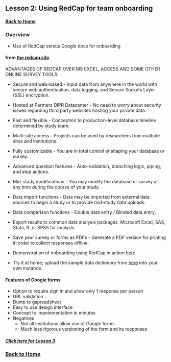 ## Lesson 2: Using RedCap for team onboarding
##### [Back to Home](../index.md)

### Overview

- Use of RedCap versus Google docs for onboarding

#### from [the redcap site](https://rc.partners.org/research-apps-and-services/collect-data)

ADVANTAGES OF REDCAP OVER MS EXCEL, ACCESS AND SOME OTHER ONLINE SURVEY TOOLS:
- Secure and web-based - Input data from anywhere in the world with secure web authentication, data logging, and Secure Sockets Layer (SSL) encryption.
- Hosted at Partners DIPR Datacenter - No need to worry about security issues regarding third party websites hosting your private data.
- Fast and flexible - Conception to production-level database timeline determined by study team.
- Multi-site access - Projects can be used by researchers from multiple sites and institutions.
- Fully customizable - You are in total control of shaping your database or survey.
- Advanced question features - Auto-validation, branching logic, piping, and stop actions.
- Mid-study modifications - You may modify the database or survey at any time during the course of your study.
- Data import functions - Data may be imported from external data sources to begin a study or to provide mid-study data uploads.
- Data comparison functions - Double data entry / Blinded data entry.
- Export results to common data analysis packages: Microsoft Excel, SAS, Stata, R, or SPSS for analysis.
- Save your survey or forms as PDFs - Generate a PDF version for printing in order to collect responses offline.

- Demonstration of onboarding using RedCap in action [here](https://redcap-dev.cgrb.oregonstate.edu/surveys/?s=9DAAEDK8M7)
- Try it at home; upload the sample data dictionary from [here](https://github.com/data2health/mtip-tutorial/blob/master/docs/data/ProjectOnboarding_DataDictionary_2018-09-15.csv) into your own instance.

#### Features of Google forms
- Option to require sign in and allow only 1 response per person
- URL validation
- Dump to gspreadsheet
- Easy to use design interface
- Concept to impelementation in minutes
- Negatives
  - Not all institutions allow use of Google forms
  - Much less rigorous versioning of the form and its responses

##### [Click here for Lesson 3](https://data2health.github.io/mtip-tutorial/lessons/Lesson3.html)
### [Back to Home](../index)
